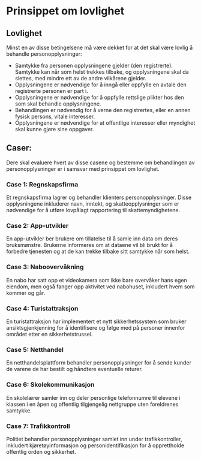 # Prinsippet om lovlighet

## Lovlighet
Minst en av disse betingelsene må være dekket for at det skal være lovlig å behandle personopplysninger:

- Samtykke fra personen opplysningene gjelder (den registrerte). Samtykke kan når som helst trekkes tilbake, og opplysningene skal da slettes, med mindre ett av de andre vilkårene gjelder.
- Opplysningene er nødvendige for å inngå eller oppfylle en avtale den registrerte personen er part i.
- Opplysningene er nødvendige for å oppfylle rettslige plikter hos den som skal behandle opplysningene.
- Behandlingen er nødvendig for å verne den registrertes, eller en annen fysisk persons, vitale interesser.
- Opplysningene er nødvendige for at offentlige interesser eller myndighet skal kunne gjøre sine oppgaver.

## Caser:
Dere skal evaluere hvert av disse casene og bestemme om behandlingen av personopplysninger er i samsvar med prinsippet om lovlighet.

### Case 1: Regnskapsfirma
Et regnskapsfirma lagrer og behandler klienters personopplysninger. Disse opplysningene inkluderer navn, inntekt, og skatteopplysninger som er nødvendige for å utføre lovpålagt rapportering til skattemyndighetene.

### Case 2: App-utvikler
En app-utvikler ber brukere om tillatelse til å samle inn data om deres bruksmønstre. Brukerne informeres om at dataene vil bli brukt for å forbedre tjenesten og at de kan trekke tilbake sitt samtykke når som helst.

### Case 3: Naboovervåkning
En nabo har satt opp et videokamera som ikke bare overvåker hans egen eiendom, men også fanger opp aktivitet ved nabohuset, inkludert hvem som kommer og går.

### Case 4: Turistattraksjon
En turistattraksjon har implementert et nytt sikkerhetssystem som bruker ansiktsgjenkjenning for å identifisere og følge med på personer innenfor området etter en sikkerhetstrussel.

### Case 5: Netthandel
En netthandelsplattform behandler personopplysninger for å sende kunder de varene de har bestilt og håndtere eventuelle returer.

### Case 6: Skolekommunikasjon
En skolelærer samler inn og deler personlige telefonnumre til elevene i klassen i en åpen og offentlig tilgjengelig nettgruppe uten foreldrenes samtykke.

### Case 7: Trafikkontroll
Politiet behandler personopplysninger samlet inn under trafikkontroller, inkludert kjøretøyinformasjon og personidentifikasjon for å opprettholde offentlig orden og sikkerhet.

